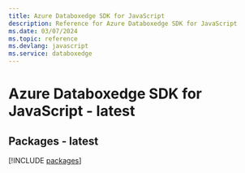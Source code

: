 ```yaml
---
title: Azure Databoxedge SDK for JavaScript
description: Reference for Azure Databoxedge SDK for JavaScript
ms.date: 03/07/2024
ms.topic: reference
ms.devlang: javascript
ms.service: databoxedge
---
```

# Azure Databoxedge SDK for JavaScript - latest
## Packages - latest
[!INCLUDE [packages](databoxedge-index.md)]